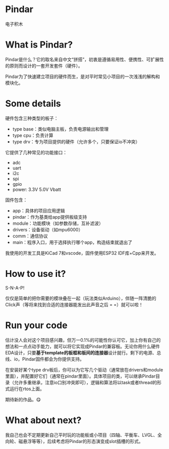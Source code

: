 # Pindar
电子积木

# What is Pindar?
Pindar是什么？它的取名来自中文“拼搭”，初衷是遵循易用性、便携性、可扩展性的原则而设计的一套开发套件（硬件）。

Pindar为了快速建立项目的硬件而生，是对平时常见小项目的一次浅浅的解构和模块化。

# Some details
硬件包含三种类型的板子：
- type base：类似电脑主板，负责电源输出和管理
- type cpu：负责计算
- type drv：专为项目提供的硬件（允许多个，只要保证io不冲突）

它提供了几种常见的功能接口：
- adc
- uart
- i2c
- spi
- gpio
- power: 3.3V 5.0V Vbatt

固件包含：
- app：具体的项目应用逻辑
- pindar：作为基类给app提供板级支持
- module：功能模块（如参数存储，互补滤波）
- drivers：设备驱动（如mpu6000）
- comm：通信协议
- main：程序入口，用于选择执行哪个app，构造结束就退出了

我使用的开发工具是KiCad 7和vscode，固件使用ESP32 IDF库+Cpp来开发。

# How to use it?
S-N-A-P!

仅仅是简单的把你需要的模块叠在一起（玩法类似Arduino），伴随一阵清脆的Click声（等将来找到合适的连接器能发出此声音之后 = =）就可以啦！


# Run your code
估计没人会对这个项目感兴趣，但万一0.1%的可能性你认可它，加上你有自己的想法和一点点动手能力，就可以将它实现成Pindar的兼容板。无论你用什么硬件EDA设计，只要**基于template的板框和板间的连接器**设计就行。剩下的电源、总线、io，Pindar固件都会为你提供支持。

在安装好某个type drv板后，你可以为它写几个驱动（通常放在drivers和module里面），并配置好它们（通常在pindar里面）。具体项目的类，可以继承Pindar目录（允许多重继承，注意io口别冲突即可），逻辑和算法将以task或者thread的形式运行在rtos上面。

期待新的作品。😋

# What about next?
我自己也会不定期更新自己平时玩的功能板或小项目（四轴、平衡车、LVGL、全向轮、磁悬浮等等），后续考虑将Pindar的形态演变成slot插槽的形式。

